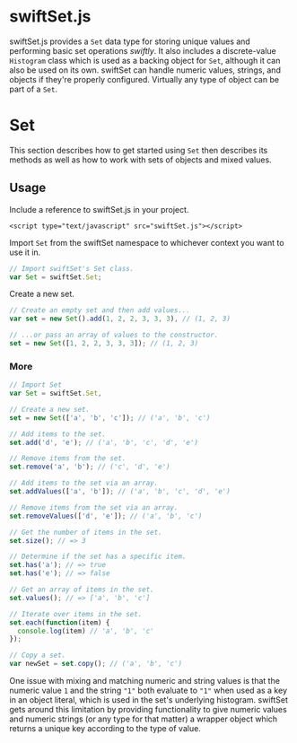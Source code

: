 swiftSet.js
===========

swiftSet.js provides a `Set` data type for storing unique values and performing basic set operations _swiftly_. It also includes a discrete-value `Histogram` class which is used as a backing object for `Set`, although it can also be used on its own. swiftSet can handle numeric values, strings, and objects if they're properly configured. Virtually any type of object can be part of a `Set`. 

# Set
This section describes how to get started using `Set` then describes its methods as well as how to work with sets of objects and mixed values.

## Usage

Include a reference to swiftSet.js in your project.

`<script type="text/javascript" src="swiftSet.js"></script>`

Import `Set` from the swiftSet namespace to whichever context you want to use it in.

```javascript
// Import swiftSet's Set class.
var Set = swiftSet.Set;
```

Create a new set.

```javascript
// Create an empty set and then add values...
var set = new Set().add(1, 2, 2, 3, 3, 3), // (1, 2, 3)

// ...or pass an array of values to the constructor.
set = new Set([1, 2, 2, 3, 3, 3]); // (1, 2, 3)
```
### More

```javascript
// Import Set
var Set = swiftSet.Set,

// Create a new set.
set = new Set(['a', 'b', 'c']); // ('a', 'b', 'c')

// Add items to the set.
set.add('d', 'e'); // ('a', 'b', 'c', 'd', 'e')

// Remove items from the set.
set.remove('a', 'b'); // ('c', 'd', 'e')

// Add items to the set via an array.
set.addValues(['a', 'b']); // ('a', 'b', 'c', 'd', 'e')

// Remove items from the set via an array.
set.removeValues(['d', 'e']); // ('a', 'b', 'c')

// Get the number of items in the set.
set.size(); // => 3

// Determine if the set has a specific item.
set.has('a'); // => true
set.has('e'); // => false

// Get an array of items in the set.
set.values(); // => ['a', 'b', 'c']

// Iterate over items in the set.
set.each(function(item) {
  console.log(item) // 'a', 'b', 'c'
});

// Copy a set.
var newSet = set.copy(); // ('a', 'b', 'c')
```
<!---
### Sets of objects
```javascript

```
### About Keys
```javascript

```
-->

One issue with mixing and matching numeric and string values is that the numeric value `1` and the string `"1"` both evaluate to `"1"` when used as a key in an object literal, which is used in the set's underlying histogram. swiftSet gets around this limitation by providing functionality to give numeric values and numeric strings (or any type for that matter) a wrapper object which returns a unique key according to the type of value.

